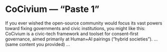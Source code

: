 # CoCivium — “Paste 1”
If you ever wished the open-source community would focus its vast powers toward fixing governments and civic institutions, you might like this: CoCivium is a civic-tech framework and toolset for consent-first governance, aimed primarily at Human+AI pairings (“hybrid societies”).
... (same content you provided) ...
